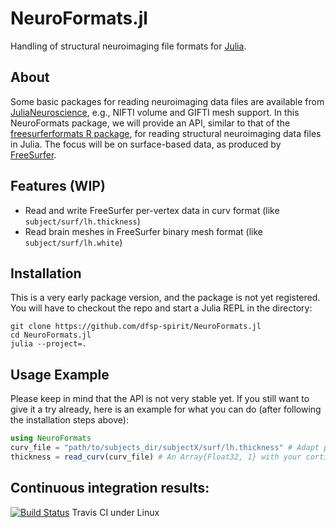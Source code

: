 # NeuroFormats.jl

Handling of structural neuroimaging file formats for [Julia](https://julialang.org).

## About

Some basic packages for reading neuroimaging data files are available from [JuliaNeuroscience](https://github.com/JuliaNeuroscience), e.g., NIFTI volume and GIFTI mesh support. In this NeuroFormats package, we will provide an API, similar to that of the [freesurferformats R package](https://github.com/dfsp-spirit/freesurferformats), for reading structural neuroimaging data files in Julia. The focus will be on surface-based data, as produced by [FreeSurfer](https://freesurfer.net).


## Features (WIP)

* Read and write FreeSurfer per-vertex data in curv format (like `subject/surf/lh.thickness`)
* Read brain meshes in FreeSurfer binary mesh format (like `subject/surf/lh.white`)


## Installation

This is a very early package version, and the package is not yet registered. You will have to checkout the repo and start a Julia REPL in the directory:

```shell
git clone https://github.com/dfsp-spirit/NeuroFormats.jl
cd NeuroFormats.jl
julia --project=.
```

## Usage Example

Please keep in mind that the API is not very stable yet. If you still want to give it a try already, here is an example for what you can do (after following the installation steps above):

```julia
using NeuroFormats
curv_file = "path/to/subjects_dir/subjectX/surf/lh.thickness" # Adapt path to your data.
thickness = read_curv(curv_file) # An Array{Float32, 1} with your cortical thickness data.
```

## Continuous integration results:

[![Build Status](https://travis-ci.org/dfsp-spirit/NeuroFormats.jl.svg?branch=main)](https://travis-ci.org/dfsp-spirit/NeuroFormats.jl) Travis CI under Linux
